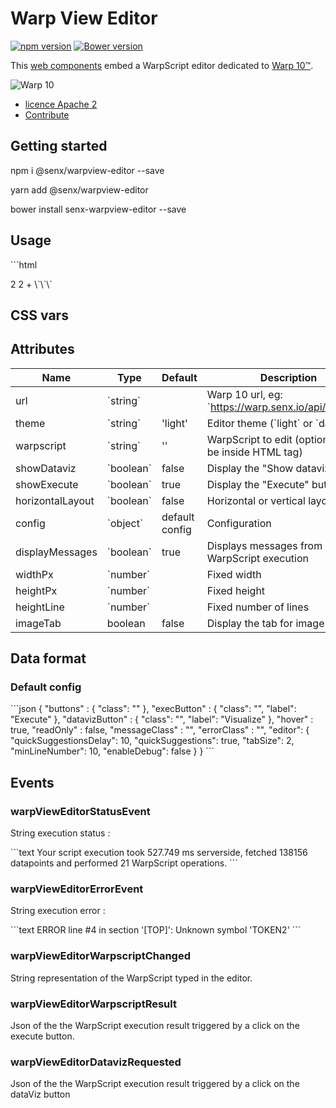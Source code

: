 # Warp View Editor

[![npm version](https://badge.fury.io/js/%40senx%2Fwarpview-editor.svg)](https://badge.fury.io/js/%40senx%2Fwarpview-editor) [![Bower version](https://badge.fury.io/bo/senx-warpview-editor.svg)](https://badge.fury.io/bo/senx-warpview-editor)

This [web components](https://fr.wikipedia.org/wiki/Composants_web) embed a WarpScript editor dedicated to [Warp 10™](https://www.warp10.io).

![Warp 10](https://blog.senx.io/wp-content/uploads/2018/10/warp10bySenx.png)

- [licence Apache 2](./LICENSE.md)
- [Contribute](./CONTRIBUTING.md)

## Getting started

npm i @senx/warpview-editor --save

yarn add @senx/warpview-editor

bower install senx-warpview-editor --save

## Usage

\`\`\`html
<html dir="ltr" lang="en">
  <head>
    <title>Test</title>
    <script src="https://unpkg.com/@senx/warpview-editor@x.x.x/elements/warpview-editor.js"></script>
  </head>
  <body>
    <warp-view-editor url="https://warp.senx.io/api/v0/exec" height-line=18 width-px=600 theme="dark" id="editor" show-dataviz="true" horizontal-layout="false" config='{"quickSuggestionsDelay":3000, "suggestOnTriggerCharacters": false}'>
      2 2 +
    </warp-view-editor>
  </body>
</html>
\`\`\`


## CSS vars

## Attributes

| Name | Type | Default | Description |
|------|------|---------|-------------|
| url | \`string\` | | Warp 10 url, eg: \`https://warp.senx.io/api/v0/exec\` |
| theme | \`string\` | 'light' | Editor theme (\`light\` or \`dark\`) |
| warpscript | \`string\` | '' | WarpScript to edit (optional, could be inside HTML tag) |
| showDataviz | \`boolean\` | false | Display the "Show dataviz" button  |
| showExecute | \`boolean\` | true | Display the "Execute" button  |
| horizontalLayout | \`boolean\` | false | Horizontal or vertical layout  |
| config | \`object\` | default config | Configuration |
| displayMessages | \`boolean\` | true | Displays messages from WarpScript execution |
| widthPx | \`number\` | | Fixed width |
| heightPx | \`number\` | | Fixed height |
| heightLine | \`number\` | | Fixed number of lines |
| imageTab | boolean | false | Display the tab for image results |

## Data format

### Default config

\`\`\`json
{
  "buttons" : {
    "class": ""
  },
  "execButton" : {
    "class": "",
    "label": "Execute"
  },
  "datavizButton" : {
    "class": "",
    "label": "Visualize"
  },
  "hover" : true,
  "readOnly" : false,
  "messageClass" : "",
  "errorClass" : "",
  "editor": {
    "quickSuggestionsDelay": 10,
    "quickSuggestions": true,
    "tabSize": 2,
    "minLineNumber": 10,
    "enableDebug": false
  }
}
\`\`\`

## Events

### warpViewEditorStatusEvent

String execution status :

\`\`\`text
Your script execution took 527.749 ms serverside, fetched 138156 datapoints and performed 21 WarpScript operations.
\`\`\`

### warpViewEditorErrorEvent

String execution error :

\`\`\`text
ERROR line #4 in section '[TOP]': Unknown symbol 'TOKEN2'
\`\`\`

### warpViewEditorWarpscriptChanged

String representation of the WarpScript typed in the editor.

### warpViewEditorWarpscriptResult

Json of the the WarpScript execution result triggered by a click on the execute button.

### warpViewEditorDatavizRequested

Json of the the WarpScript execution result triggered by a click on the dataViz button

